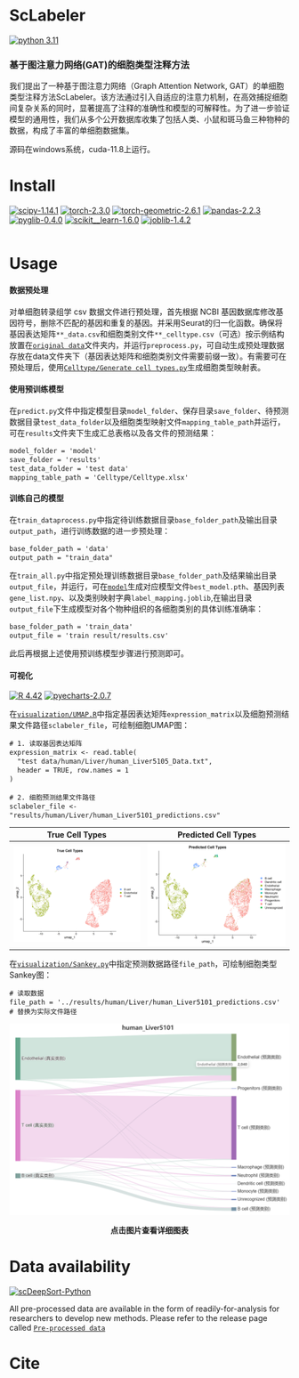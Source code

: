 # ScLabeler

[![python 3.11](https://img.shields.io/badge/python-3.11-brightgreen)](https://www.python.org/) 

### 基于图注意力网络(GAT)的细胞类型注释方法
我们提出了一种基于图注意力网络（Graph Attention Network, GAT）的单细胞类型注释方法ScLabeler。该方法通过引入自适应的注意力机制，在高效捕捉细胞间复杂关系的同时，显著提高了注释的准确性和模型的可解释性。为了进一步验证模型的通用性，我们从多个公开数据库收集了包括人类、小鼠和斑马鱼三种物种的数据，构成了丰富的单细胞数据集。

源码在windows系统，cuda-11.8上运行。

# Install

[![scipy-1.14.1](https://img.shields.io/badge/scipy-1.14.1-yellowgreen)](https://github.com/scipy/scipy) [![torch-2.3.0](https://img.shields.io/badge/torch-1.6.0-orange)](https://github.com/pytorch/pytorch) [![torch-geometric-2.6.1](https://img.shields.io/badge/torchgeometric-2.6.1-red)](https://github.com/pyg-team/pytorch_geometric) [![pandas-2.2.3](https://img.shields.io/badge/pandas-2.2.3-lightgrey)](https://github.com/pandas-dev/pandas) [![pyglib-0.4.0](https://img.shields.io/badge/pyglib-0.4.0-blue)](https://github.com/pyg-team/pytorch_geometric) [![scikit__learn-1.6.0](https://img.shields.io/badge/scikit__learn-1.6.0-green)](https://github.com/scikit-learn/scikit-learn) [![joblib-1.4.2](https://img.shields.io/badge/joblib-1.4.2-yellow)](https://github.com/joblib/joblib)


```

```

# Usage
#### 数据预处理
对单细胞转录组学 csv 数据文件进行预处理，首先根据 NCBI 基因数据库修改基因符号，删除不匹配的基因和重复的基因。并采用Seurat的归一化函数。确保将基因表达矩阵`**_data.csv`和细胞类别文件`**_celltype.csv`（可选）按示例结构放置在[`original data`](https://github.com/bioinfolabdev/ScLabeler/tree/main/original%20data/human/liver)文件夹内，并运行`preprocess.py`，可自动生成预处理数据存放在data文件夹下（基因表达矩阵和细胞类别文件需要前缀一致）。有需要可在预处理后，使用[`Celltype/Generate cell types.py`](https://github.com/bioinfolabdev/ScLabeler/blob/main/Celltype/Generate%20cell%20types.py)生成细胞类型映射表。

#### 使用预训练模型
在`predict.py`文件中指定模型目录`model_folder`、保存目录`save_folder`、待预测数据目录`test_data_folder`以及细胞类型映射文件`mapping_table_path`并运行，可在`results`文件夹下生成汇总表格以及各文件的预测结果：
```
model_folder = 'model'
save_folder = 'results'
test_data_folder = 'test data'
mapping_table_path = 'Celltype/Celltype.xlsx'
```
#### 训练自己的模型
在`train_dataprocess.py`中指定待训练数据目录`base_folder_path`及输出目录`output_path`，进行训练数据的进一步预处理：
```
base_folder_path = 'data'
output_path = "train_data"
```

在`train_all.py`中指定预处理训练数据目录`base_folder_path`及结果输出目录`output_file`，并运行，可在[`model`](https://github.com/bioinfolabdev/ScLabeler/tree/main/model/human/Liver)生成对应模型文件`best_model.pth`、基因列表`gene_list.npy`、以及类别映射字典`label_mapping.joblib`,在输出目录`output_file`下生成模型对各个物种组织的各细胞类别的具体训练准确率：
```
base_folder_path = 'train_data'
output_file = 'train result/results.csv'
```

此后再根据上述使用预训练模型步骤进行预测即可。

#### 可视化
[![R 4.42](https://img.shields.io/badge/R-%3E4.40-blue)](https://www.r-project.org/)  [![pyecharts-2.0.7](https://img.shields.io/badge/tpyecharts-2.0.7-orange)](https://github.com/pyecharts/pyecharts/)

在[`visualization/UMAP.R`](https://github.com/bioinfolabdev/ScLabeler/blob/main/visualization/UMAP.R)中指定基因表达矩阵`expression_matrix`以及细胞预测结果文件路径`sclabeler_file`，可绘制细胞UMAP图：
```
# 1. 读取基因表达矩阵
expression_matrix <- read.table(
  "test data/human/Liver/human_Liver5105_Data.txt",
  header = TRUE, row.names = 1
)

# 2. 细胞预测结果文件路径
sclabeler_file <- "results/human/Liver/human_Liver5101_predictions.csv"
```

| True Cell Types    | Predicted Cell Types |
|-----------------------|-----------------------|
| ![True Cell Types](https://github.com/bioinfolabdev/ScLabeler/blob/main/visualization/True_Cell_Types.png) | ![Predicted Cell Types](https://github.com/bioinfolabdev/ScLabeler/blob/main/visualization/Predicted_Cell_Types.png) |


在[`visualization/Sankey.py`](https://github.com/bioinfolabdev/ScLabeler/blob/main/visualization/Sankey.py)中指定预测数据路径`file_path`，可绘制细胞类型Sankey图：
```
# 读取数据
file_path = '../results/human/Liver/human_Liver5101_predictions.csv'  # 替换为实际文件路径
```


<div style="text-align: center;">
  <a href="https://raw.githubusercontent.com/bioinfolabdev/ScLabeler/main/visualization/human_Liver5101_sankey.html" target="_blank">
    <img src="https://github.com/bioinfolabdev/ScLabeler/blob/main/visualization/%E7%BB%86%E8%83%9E%E7%B1%BB%E5%9E%8B%E7%BB%9F%E8%AE%A1.png" alt="Predicted Cell Types" width="700">
  </a>
  <p><strong>点击图片查看详细图表</strong></p>
</div>



# Data availability 
[![scDeepSort-Python](https://img.shields.io/badge/ScLabeler-Python-brightgreen)](1) 

All pre-processed data are available in the form of readily-for-analysis for researchers to develop new methods. Please refer to the release page called [`Pre-processed data`](1)

# Cite
